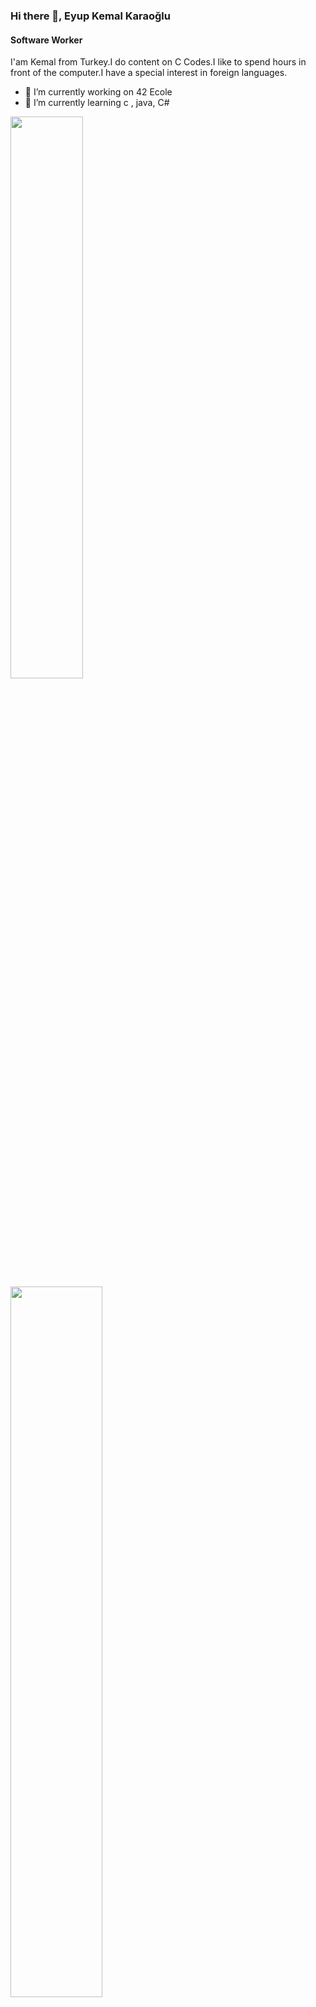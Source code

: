 ### Hi there 👋, Eyup Kemal Karaoğlu
#### Software Worker
I'am Kemal from Turkey.I do content on C Codes.I like to spend hours in front of the computer.I have a special interest in foreign languages.

- 🔭 I’m currently working on 42 Ecole  
- 🌱 I’m currently learning c , java, C#


 <img width="48%" src="https://github-readme-stats.vercel.app/api?username=eyupkemal&show_icons=true&theme=tokyonight" /> <img width="54%" src="https://github-readme-streak-stats.herokuapp.com/?user=eyupkemal&theme=tokyonight" />

